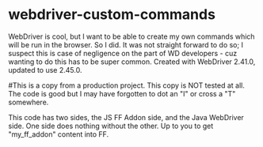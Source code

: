 # webdriver-custom-commands
WebDriver is cool, but I want to be able to create my own commands which will be run in the browser. So I did. It was not straight forward to do so; I suspect this is case of negligence on the part of WD developers - cuz wanting to do this has to be super common. Created with WebDriver 2.41.0, updated to use 2.45.0.

#This is a copy from a production project. This copy is NOT tested at all.
The code is good but I may have forgotten to dot an "I" or cross a "T" somewhere.

This code has two sides, the JS FF Addon side, and the Java WebDriver side. One side does nothing without the other.
Up to you to get "my_ff_addon" content into FF.